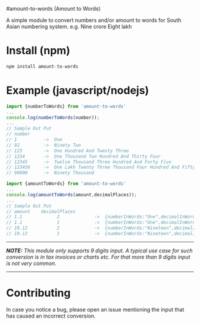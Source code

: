 #amount-to-words (Amount to Words)

A simple module to convert numbers and/or amount to words for South Asian numbering system. e.g. Nine crore Eight lakh

# Install (npm)

```javascript
npm install amount-to-words
```

# Example (javascript/nodejs)

```javascript
import {numberToWords} from 'amount-to-words'
...
console.log(numberToWords(number));
...
// Sample Out Put
// number
// 1          ->  One
// 92         ->  Ninety Two
// 123        ->  One Hundred And Twenty Three
// 1234       ->  One Thousand Two Hundred And Thirty Four
// 12345      ->  Twelve Thousand Three Hundred And Forty Five
// 123456     ->  One Lakh Twenty Three Thousand Four Hundred And Fifty Six
// 90000      ->  Ninety Thousand
```

```javascript
import {amountToWords} from 'amount-to-words'
...
console.log(amountToWords(amount,decimalPlaces));
...
// Sample Out Put
// amount    decimalPlaces
// 1.1             2             ->  {numberInWords:"One",decimalInWords:"Ten"}
// 1.1             1             ->  {numberInWords:"One",decimalInWords:"One"}
// 19.12           2             ->  {numberInWords:"Nineteen",decimalInWords:"Twelve"}
// 19.12           1             ->  {numberInWords:"Nineteen",decimalInWords:"One"}

```

---

***NOTE:*** _This module only supports 9 digits input. A typical use case for such conversion is in tax invoices or charts etc. For that more than 9 digits input is not very common._

---

# Contributing

In case you notice a bug, please open an issue mentioning the input that has caused an incorrect conversion.